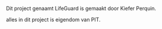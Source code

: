 Dit project genaamt LifeGuard is gemaakt door Kiefer Perquin.



alles in dit project is eigendom van PIT.
